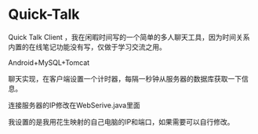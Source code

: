 # Quick-Talk
Quick Talk Client ，我在闲暇时间写的一个简单的多人聊天工具，因为时间关系内置的在线笔记功能没有写，仅做于学习交流之用。

Android+MySQL+Tomcat

聊天实现，在客户端设置一个计时器，每隔一秒钟从服务器的数据库获取一下信息。

连接服务器的IP修改在WebSerive.java里面

我设置的是我用花生映射的自己电脑的IP和端口，如果需要可以自行修改。
